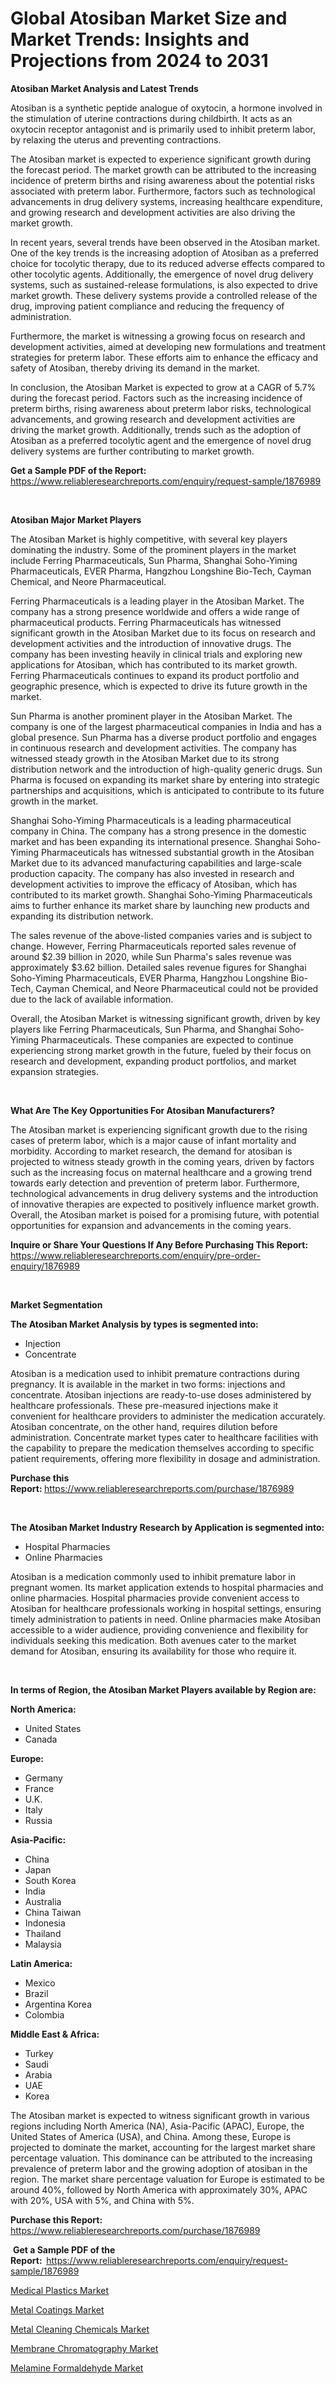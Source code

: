<p><h1>Global Atosiban Market Size and Market Trends: Insights and Projections from 2024 to 2031</h1></p><p><strong>Atosiban Market Analysis and Latest Trends</strong></p>
<p><p>Atosiban is a synthetic peptide analogue of oxytocin, a hormone involved in the stimulation of uterine contractions during childbirth. It acts as an oxytocin receptor antagonist and is primarily used to inhibit preterm labor, by relaxing the uterus and preventing contractions.</p><p>The Atosiban market is expected to experience significant growth during the forecast period. The market growth can be attributed to the increasing incidence of preterm births and rising awareness about the potential risks associated with preterm labor. Furthermore, factors such as technological advancements in drug delivery systems, increasing healthcare expenditure, and growing research and development activities are also driving the market growth.</p><p>In recent years, several trends have been observed in the Atosiban market. One of the key trends is the increasing adoption of Atosiban as a preferred choice for tocolytic therapy, due to its reduced adverse effects compared to other tocolytic agents. Additionally, the emergence of novel drug delivery systems, such as sustained-release formulations, is also expected to drive market growth. These delivery systems provide a controlled release of the drug, improving patient compliance and reducing the frequency of administration.</p><p>Furthermore, the market is witnessing a growing focus on research and development activities, aimed at developing new formulations and treatment strategies for preterm labor. These efforts aim to enhance the efficacy and safety of Atosiban, thereby driving its demand in the market.</p><p>In conclusion, the Atosiban Market is expected to grow at a CAGR of 5.7% during the forecast period. Factors such as the increasing incidence of preterm births, rising awareness about preterm labor risks, technological advancements, and growing research and development activities are driving the market growth. Additionally, trends such as the adoption of Atosiban as a preferred tocolytic agent and the emergence of novel drug delivery systems are further contributing to market growth.</p></p>
<p><strong>Get a Sample PDF of the Report:&nbsp;</strong> <a href="https://www.reliableresearchreports.com/enquiry/request-sample/1876989">https://www.reliableresearchreports.com/enquiry/request-sample/1876989</a></p>
<p>&nbsp;</p>
<p><strong>Atosiban Major Market Players</strong></p>
<p><p>The Atosiban Market is highly competitive, with several key players dominating the industry. Some of the prominent players in the market include Ferring Pharmaceuticals, Sun Pharma, Shanghai Soho-Yiming Pharmaceuticals, EVER Pharma, Hangzhou Longshine Bio-Tech, Cayman Chemical, and Neore Pharmaceutical.</p><p>Ferring Pharmaceuticals is a leading player in the Atosiban Market. The company has a strong presence worldwide and offers a wide range of pharmaceutical products. Ferring Pharmaceuticals has witnessed significant growth in the Atosiban Market due to its focus on research and development activities and the introduction of innovative drugs. The company has been investing heavily in clinical trials and exploring new applications for Atosiban, which has contributed to its market growth. Ferring Pharmaceuticals continues to expand its product portfolio and geographic presence, which is expected to drive its future growth in the market.</p><p>Sun Pharma is another prominent player in the Atosiban Market. The company is one of the largest pharmaceutical companies in India and has a global presence. Sun Pharma has a diverse product portfolio and engages in continuous research and development activities. The company has witnessed steady growth in the Atosiban Market due to its strong distribution network and the introduction of high-quality generic drugs. Sun Pharma is focused on expanding its market share by entering into strategic partnerships and acquisitions, which is anticipated to contribute to its future growth in the market.</p><p>Shanghai Soho-Yiming Pharmaceuticals is a leading pharmaceutical company in China. The company has a strong presence in the domestic market and has been expanding its international presence. Shanghai Soho-Yiming Pharmaceuticals has witnessed substantial growth in the Atosiban Market due to its advanced manufacturing capabilities and large-scale production capacity. The company has also invested in research and development activities to improve the efficacy of Atosiban, which has contributed to its market growth. Shanghai Soho-Yiming Pharmaceuticals aims to further enhance its market share by launching new products and expanding its distribution network.</p><p>The sales revenue of the above-listed companies varies and is subject to change. However, Ferring Pharmaceuticals reported sales revenue of around $2.39 billion in 2020, while Sun Pharma's sales revenue was approximately $3.62 billion. Detailed sales revenue figures for Shanghai Soho-Yiming Pharmaceuticals, EVER Pharma, Hangzhou Longshine Bio-Tech, Cayman Chemical, and Neore Pharmaceutical could not be provided due to the lack of available information.</p><p>Overall, the Atosiban Market is witnessing significant growth, driven by key players like Ferring Pharmaceuticals, Sun Pharma, and Shanghai Soho-Yiming Pharmaceuticals. These companies are expected to continue experiencing strong market growth in the future, fueled by their focus on research and development, expanding product portfolios, and market expansion strategies.</p></p>
<p>&nbsp;</p>
<p><strong>What Are The Key Opportunities For Atosiban Manufacturers?</strong></p>
<p><p>The Atosiban market is experiencing significant growth due to the rising cases of preterm labor, which is a major cause of infant mortality and morbidity. According to market research, the demand for atosiban is projected to witness steady growth in the coming years, driven by factors such as the increasing focus on maternal healthcare and a growing trend towards early detection and prevention of preterm labor. Furthermore, technological advancements in drug delivery systems and the introduction of innovative therapies are expected to positively influence market growth. Overall, the Atosiban market is poised for a promising future, with potential opportunities for expansion and advancements in the coming years.</p></p>
<p><strong>Inquire or Share Your Questions If Any Before Purchasing This Report:</strong> <a href="https://www.reliableresearchreports.com/enquiry/pre-order-enquiry/1876989">https://www.reliableresearchreports.com/enquiry/pre-order-enquiry/1876989</a></p>
<p>&nbsp;</p>
<p><strong>Market Segmentation</strong></p>
<p><strong>The Atosiban Market Analysis by types is segmented into:</strong></p>
<p><ul><li>Injection</li><li>Concentrate</li></ul></p>
<p><p>Atosiban is a medication used to inhibit premature contractions during pregnancy. It is available in the market in two forms: injections and concentrate. Atosiban injections are ready-to-use doses administered by healthcare professionals. These pre-measured injections make it convenient for healthcare providers to administer the medication accurately. Atosiban concentrate, on the other hand, requires dilution before administration. Concentrate market types cater to healthcare facilities with the capability to prepare the medication themselves according to specific patient requirements, offering more flexibility in dosage and administration.</p></p>
<p><strong>Purchase this Report:&nbsp;</strong><a href="https://www.reliableresearchreports.com/purchase/1876989">https://www.reliableresearchreports.com/purchase/1876989</a></p>
<p>&nbsp;</p>
<p><strong>The Atosiban Market Industry Research by Application is segmented into:</strong></p>
<p><ul><li>Hospital Pharmacies</li><li>Online Pharmacies</li></ul></p>
<p><p>Atosiban is a medication commonly used to inhibit premature labor in pregnant women. Its market application extends to hospital pharmacies and online pharmacies. Hospital pharmacies provide convenient access to Atosiban for healthcare professionals working in hospital settings, ensuring timely administration to patients in need. Online pharmacies make Atosiban accessible to a wider audience, providing convenience and flexibility for individuals seeking this medication. Both avenues cater to the market demand for Atosiban, ensuring its availability for those who require it.</p></p>
<p>&nbsp;</p>
<p><strong>In terms of Region, the Atosiban Market Players available by Region are:</strong></p>
<p>
    <p> <strong> North America: </strong>
        <ul>
            <li>United States</li>
            <li>Canada</li>
        </ul>
        </p> 
    <p> <strong> Europe: </strong>
        <ul>
            <li>Germany</li>
            <li>France</li>
            <li>U.K.</li>
            <li>Italy</li>
            <li>Russia</li>
        </ul>
        </p> 
    <p> <strong> Asia-Pacific: </strong>
        <ul>
            <li>China</li>
            <li>Japan</li>
            <li>South Korea</li>
            <li>India</li>
            <li>Australia</li>
            <li>China Taiwan</li>
            <li>Indonesia</li>
            <li>Thailand</li>
            <li>Malaysia</li>
        </ul>
        </p> 
    <p> <strong> Latin America: </strong>
        <ul>
            <li>Mexico</li>
            <li>Brazil</li>
            <li>Argentina Korea</li>
            <li>Colombia</li>
        </ul>
        </p> 
    <p> <strong> Middle East & Africa: </strong>
        <ul>
            <li>Turkey</li>
            <li>Saudi</li>
            <li>Arabia</li>
            <li>UAE</li>
            <li>Korea</li>
        </ul>
    </p>
    </p>
<p><p>The Atosiban market is expected to witness significant growth in various regions including North America (NA), Asia-Pacific (APAC), Europe, the United States of America (USA), and China. Among these, Europe is projected to dominate the market, accounting for the largest market share percentage valuation. This dominance can be attributed to the increasing prevalence of preterm labor and the growing adoption of atosiban in the region. The market share percentage valuation for Europe is estimated to be around 40%, followed by North America with approximately 30%, APAC with 20%, USA with 5%, and China with 5%.</p></p>
<p><strong>Purchase this Report: </strong><a href="https://www.reliableresearchreports.com/purchase/1876989">https://www.reliableresearchreports.com/purchase/1876989</a></p>
<p>&nbsp;<strong>Get a Sample PDF of the Report:&nbsp;&nbsp;</strong><a href="https://www.reliableresearchreports.com/enquiry/request-sample/1876989">https://www.reliableresearchreports.com/enquiry/request-sample/1876989</a></p>
<p><strong></strong></p>
<p><p><a href="https://medium.com/@jeanlopez1945/medical-plastics-market-competitive-analysis-market-trends-and-forecast-to-2031-3f74ef9908d1">Medical Plastics Market</a></p><p><a href="https://medium.com/@jeanlopez1945/metal-coatings-market-exploring-market-share-market-trends-and-future-growth-2a24fdeef653">Metal Coatings Market</a></p><p><a href="https://medium.com/@jeanlopez1945/metal-cleaning-chemicals-market-size-and-market-trends-complete-industry-overview-2024-to-2031-c611a9d4166d">Metal Cleaning Chemicals Market</a></p><p><a href="https://medium.com/@jeanlopez1945/membrane-chromatography-market-analysis-and-sze-forecasted-for-period-from-2024-to-2031-4048667bcddf">Membrane Chromatography Market</a></p><p><a href="https://medium.com/@jeanlopez1945/melamine-formaldehyde-nbsp-market-focuses-on-market-share-size-and-projected-forecast-till-2031-ec30d70f9e8a">Melamine Formaldehyde Market</a></p></p>